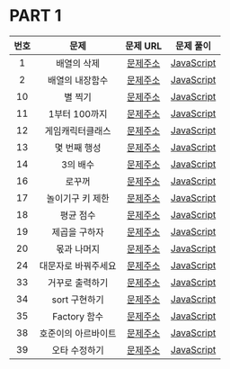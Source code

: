 # PART 1

| 번호 |        문제         |                                   문제 URL                                    |                문제 풀이                 |
| :--: | :-----------------: | :---------------------------------------------------------------------------: | :--------------------------------------: |
|  1   |     배열의 삭제     |     [문제주소](https://www.notion.so/1-94677631c7b642a7bf3a60d93137f7b5)      |     [JavaScript](./1-배열의삭제.js)      |
|  2   |   배열의 내장함수   |     [문제주소](https://www.notion.so/2-788973aacbf949dc81e98db31036d458)      |   [JavaScript](./2-배열의내장함수.js)    |
|  10  |       별 찍기       |     [문제주소](https://www.notion.so/10-26e59abc17d6492eb8fe8f8c20c632ca)     |       [JavaScript](./10-별찍기.js)       |
|  11  |    1부터 100까지    |   [문제주소](https://www.notion.so/11-for-e1aa3b5776fb4aa5b04addd81514f3a4)   |    [JavaScript](./11-1부터100까지.js)    |
|  12  |  게임캐릭터클래스   |     [문제주소](https://www.notion.so/12-428b1f00ec8e4199a62e512afc83ab0b)     |  [JavaScript](./12-게임캐릭터클래스.js)  |
|  13  |    몇 번째 행성     |     [문제주소](https://www.notion.so/13-d4c0ca85e92d4bcb90b6b2091a00b502)     |     [JavaScript](./13-몇번째행성.js)     |
|  14  |      3의 배수       |    [문제주소](https://www.notion.so/14-3-40c5e827e7954e969c4eb7554021dda6)    |      [JavaScript](./14-3의배수.js)       |
|  16  |       로꾸꺼        |     [문제주소](https://www.notion.so/16-6a79764cb50f4849ad35b30073d61df0)     |       [JavaScript](./16-로꾸꺼.js)       |
|  17  |  놀이기구 키 제한   |     [문제주소](https://www.notion.so/17-a4f5e8077c1d4527b173f96858666127)     |   [JavaScript](./17-놀이기구키제한.js)   |
|  18  |      평균 점수      |     [문제주소](https://www.notion.so/18-4183c53d7a934f4da8fe54507dceb00a)     |      [JavaScript](./18-평균점수.js)      |
|  19  |    제곱을 구하자    |     [문제주소](https://www.notion.so/19-b268261747b3455a874b19f9dbb89ccf)     |    [JavaScript](./19-제곱을구하자.js)    |
|  20  |     몫과 나머지     |     [문제주소](https://www.notion.so/20-62c820e571564b488e8136d7c1b7c46f)     |     [JavaScript](./20-몫과나머지.js)     |
|  24  | 대문자로 바꿔주세요 |     [문제주소](https://www.notion.so/24-bd6c963c0b294c8fa0b1c98f932dcc28)     | [JavaScript](./24-대문자로바꿔주세요.js) |
|  33  |   거꾸로 출력하기   |     [문제주소](https://www.notion.so/33-e31451740a314d09ba074aac0a1002ed)     |   [JavaScript](./33-거꾸로출력하기.js)   |
|  34  |    sort 구현하기    |  [문제주소](https://www.notion.so/34-sort-35f9e8bed7f34f5a8722588b400d0d8c)   |    [JavaScript](./34-sort구현하기.js)    |
|  35  |    Factory 함수     | [문제주소](https://www.notion.so/35-Factory-6a3a32fd25344c7e9e7ae5eaa7a37dc2) |    [JavaScript](./35-Factory함수.js)     |
|  38  | 호준이의 아르바이트 |     [문제주소](https://www.notion.so/38-371eb506b05f4b8db674569a08304799)     | [JavaScript](./38-호준이의아르바이트.js) |
|  39  |    오타 수정하기    |     [문제주소](https://www.notion.so/39-e31823d5c6184efc95fdf78a86843414)     |    [JavaScript](./39-오타수정하기.js)    |
